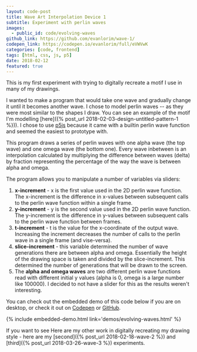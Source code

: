 ```yaml
---
layout: code-post
title: Wave Art Interpolation Device 1
subtitle: Experiment with perlin waves
images:
  - public_id: code/evolving-waves
github_link: https://github.com/evanlorim/wave-1/
codepen_link: https://codepen.io/evanlorim/full/eVWVwK
categories: [code, frontend]
tags: [html, css, js, p5]
date: 2018-02-12
featured: true
---
```

This is my first experiment with trying to digitally recreate a motif I use in many of my drawings.

I wanted to make a program that would take one wave and gradually change it until it becomes another wave. I chose to model perlin waves -- as they were most similar to the shapes I draw. You can see an example of the motif I'm modelling  [here]({% post_url 2018-02-03-design-untitled-pattern-1 %})). I chose to use [p5js](https://p5js.org/) because it came with a builtin perlin wave function and seemed the easiest to prototype with. 

This program draws a series of perlin waves with one alpha wave (the top wave) and one omega wave (the bottom one). Every wave inbetween is an interpolation calculated by multiplying the difference between waves (delta) by fraction representing the percentage of the way the wave is between alpha and omega. 

The program allows you to manipulate a number of variables via sliders: 
1. **x-increment** - x is the first value used in the 2D perlin wave function. The x-increment is the difference in x-values between subsequent calls to the perlin wave function within a single frame.  
2. **y-increment** - y is the second value used in the 2D perlin wave function. The y-increment is the difference in y-values between subsequent calls to the perlin wave function between frames. 
3. **t-increment** - t is the value for the x-coordinate of the output wave. Increasing the increment decreases the number of calls to the perlin wave in a single frame (and vise-versa).
4. **slice-increment** - this variable determined the number of wave generations there are between alpha and omega. Essentially the height of the drawing space is taken and divided by the slice-increment. This determined the number of generations that will be drawn to the screen. 
5. The **alpha and omega waves** are two different perlin wave functions read with different initial y values (alpha is 0, omega is a large number like 100000). I decided to not have a slider for this as the results weren't interesting.


You can check out the embedded demo of this code below if you are on desktop, or check it out on [Codepen]({page.codepen_link}) or [GitHub]({page.github_link}).

{% include embedded-demo.html link='demos/evolving-waves.html' %}

If you want to see Here are my other work in digitally recreating my drawing style - here are my [second]({% post_url 2018-02-18-wave-2 %}) and [third]({% post_url 2018-03-26-wave-3 %}) experiments. 
